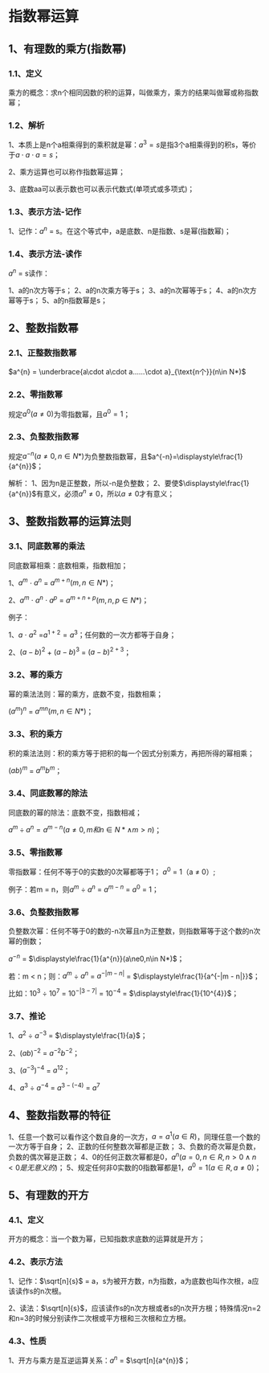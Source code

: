 # 指数幂运算

## 1、有理数的乘方(指数幂)

### 1.1、定义
乘方的概念：求n个相同因数的积的运算，叫做乘方，乘方的结果叫做幂或称指数幂；

### 1.2、解析
1、本质上是n个a相乘得到的乘积就是幂：$a^{3}=s$是指3个a相乘得到的积s，等价于$a \cdot a \cdot a=s$；

2、乘方运算也可以称作指数幂运算；

3、底数aa可以表示数也可以表示代数式(单项式或多项式)；

### 1.3、表示方法-记作
1、记作：$a^{n}$ = s。在这个等式中，a是底数、n是指数、s是幂(指数幂)；

### 1.4、表示方法-读作
$a^{n}$ = s读作：

1、a的n次方等于s；
2、a的n次乘方等于s；
3、a的n次幂等于s；
4、a的n次方幂等于s；
5、a的n指数幂是s；

## 2、整数指数幂
### 2.1、正整数指数幂
$a^{n} = \underbrace{a\cdot a\cdot a......\cdot a}_{\text{n个}}(n\in N*)$

### 2.2、零指数幂
规定$a^{0}(a\ne0)$为零指数幂，且$a^{0}=1$；

### 2.3、负整数指数幂
规定$a^{-n}(a\ne0,n\in N*)$为负整数指数幂，且$a^{-n}=\displaystyle\frac{1}{a^{n}}$；

解析：
1、因为n是正整数，所以-n是负整数；
2、要使$\displaystyle\frac{1}{a^{n}}$有意义，必须$a^{n}\ne0$，所以$a\ne0$才有意义；

## 3、整数指数幂的运算法则

### 3.1、同底数幂的乘法
同底数幂相乘：底数相乘，指数相加；

1、$a^{m}$ $\cdot$ $a^{n}$ = $a^{m + n}(m,n\in N*)$；

2、$a^{m}$ $\cdot$ $a^{n}$ $\cdot$  $a^{p}$ = $a^{m + n + p}(m,n,p\in N*)$；

例子：

1、$a$ $\cdot$ $a^{2}$ =$a^{1 + 2}=a^{3}$；任何数的一次方都等于自身；

2、$(a - b)^{2}$ + $(a - b)^{3}$ = $(a - b)^{2 + 3}$；

### 3.2、幂的乘方
幂的乘法法则：幂的乘方，底数不变，指数相乘；

$(a^{m})^{n}$ = $a^{mn}(m,n\in N*)$；

### 3.3、积的乘方
积的乘法法则：积的乘方等于把积的每一个因式分别乘方，再把所得的幂相乘；

$(ab)^{m}$ = $a^{m}b^{m}$；

### 3.4、同底数幂的除法
同底数的幂的除法：底数不变，指数相减；

$a^{m}\div a^{n}=a^{m-n}(a\ne0,m和n\in N*\land m > n)$；

### 3.5、零指数幂
零指数幂：任何不等于0的实数的0次幂都等于1；
$a^{0}$ = 1（a $\ne$ 0）;

例子：若m = n，则$a^{m}$ $\div$ $a^{n}$ = $a^{m - n}$ =  $a^{0}$ = 1；

### 3.6、负整数指数幂
负整数次幂：任何不等于0的数的-n次幂且n为正整数，则指数幂等于这个数的n次幂的倒数；

$a^{-n}$ = $\displaystyle\frac{1}{a^{n}}(a\ne0,n\in N*)$；

若：m < n；则：$a^{m}$ $\div$ $a^{n}$ = $a^{-|m - n|}$ = $\displaystyle\frac{1}{a^{-|m - n|}}$；

比如：$10^{3}$ $\div$ $10^{7}$ = $10^{-|3 - 7|}$ = $10^{-4}$ = $\displaystyle\frac{1}{10^{4}}$；

### 3.7、推论
1、$a^{2}$ $\div$ $a^{-3}$ = $\displaystyle\frac{1}{a}$；

2、$(ab)^{-2}$ = $a^{-2}b^{-2}$；

3、$(a^{-3})^{-4}$ = $a^{12}$；

4、$a^{3}$ $\div$ $a^{-4}$ = $a^{3-(-4)}$ = $a^{7}$

## 4、整数指数幂的特征
1、任意一个数可以看作这个数自身的一次方，$a=a^{1}(a\in R)$，同理任意一个数的一次方等于自身；
2、正数的任何整数次幂都是正数；
3、负数的奇次幂是负数，负数的偶次幂是正数；
4、0的任何正数次幂都是0，$a^{n}(a=0,n\in R,n>0\land n<0是无意义的)$；
5、规定任何非0实数的0指数幂都是1，$a^{0}=1(a\in R,a\ne0)$；

## 5、有理数的开方
### 4.1、定义
开方的概念：当一个数为幂，已知指数求底数的运算就是开方；

### 4.2、表示方法
1、记作：$\sqrt[n]{s}$ = a，s为被开方数，n为指数，a为底数也叫作次根，a应该读作s的n次根。

2、读法：$\sqrt[n]{s}$，应该读作s的n次方根或者s的n次开方根；特殊情况n=2和n=3的时候分别读作二次根或平方根和三次根和立方根。

### 4.3、性质
1、开方与乘方是互逆运算关系：$a^{n}$ = $\sqrt[n]{a^{n}}$；
